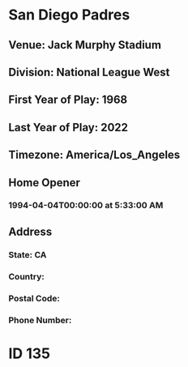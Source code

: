 # San Diego Padres
## Venue: Jack Murphy Stadium
## Division: National League West
## First Year of Play: 1968
## Last Year of Play: 2022
## Timezone: America/Los_Angeles
## Home Opener
### 1994-04-04T00:00:00 at 5:33:00 AM
## Address
### 
### State: CA
### Country: 
### Postal Code: 
### Phone Number: 
# ID 135